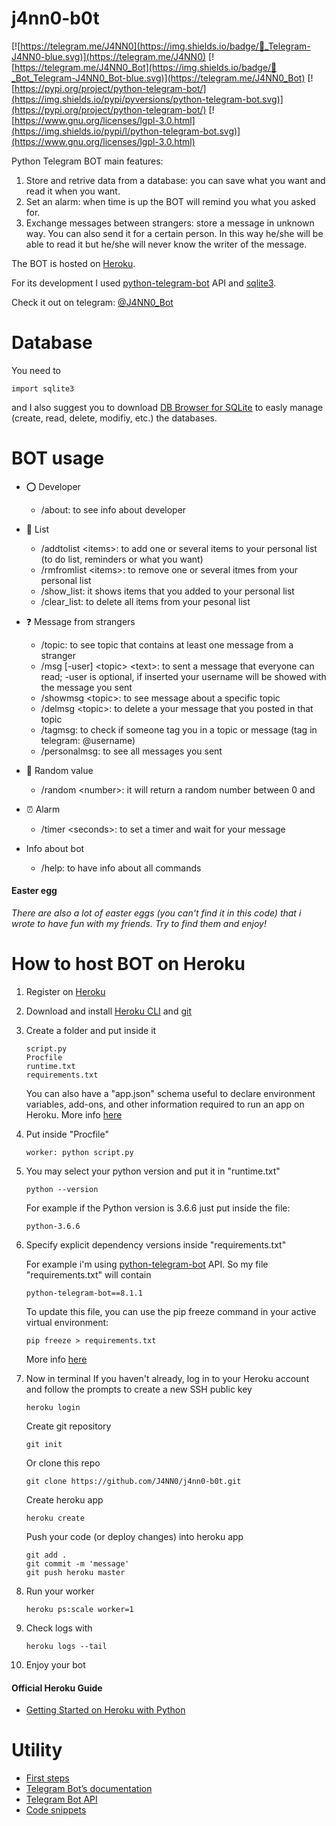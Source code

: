 # j4nn0-b0t

[![https://telegram.me/J4NN0](https://img.shields.io/badge/💬_Telegram-J4NN0-blue.svg)](https://telegram.me/J4NN0) [![https://telegram.me/J4NN0_Bot](https://img.shields.io/badge/💬_Bot_Telegram-J4NN0_Bot-blue.svg)](https://telegram.me/J4NN0_Bot) [![https://pypi.org/project/python-telegram-bot/](https://img.shields.io/pypi/pyversions/python-telegram-bot.svg)](https://pypi.org/project/python-telegram-bot/) [![https://www.gnu.org/licenses/lgpl-3.0.html](https://img.shields.io/pypi/l/python-telegram-bot.svg)](https://www.gnu.org/licenses/lgpl-3.0.html)

Python Telegram BOT main features:
1. Store and retrive data from a database: you can save what you want and read it when you want. 
2. Set an alarm: when time is up the BOT will remind you what you asked for.
3. Exchange messages between strangers: store a message in unknown way. You can also send it for a certain person. In this way he/she will be able to read it but he/she will never know the writer of the message.  

The BOT is hosted on [Heroku](https://www.heroku.com/).

For its development I used [python-telegram-bot](https://github.com/python-telegram-bot/python-telegram-bot) API and [sqlite3](https://docs.python.org/2/library/sqlite3.html).

Check it out on telegram: [@J4NN0_Bot](http://telegram.me/J4NN0_Bot)

# Database

You need to 

    import sqlite3
    
and I also suggest you to download [DB Browser for SQLite](https://sqlitebrowser.org) to easly manage (create, read, delete, modifiy, etc.) the databases. 

# BOT usage

- ⭕ Developer
    - /about: to see info about developer
    
- 📝 List
    - /addtolist \<items>: to add one or several items to your personal list (to do list, reminders or what you want)
    - /rmfromlist \<items>: to remove  one or several itmes from your personal list
    - /show_list: it shows items that you added to your personal list
    - /clear_list: to delete all items from your pesonal list

- ❓ Message from strangers
    - /topic: to see topic that contains at least one message from a stranger
    - /msg [-user] \<topic> \<text>: to sent a message that everyone can read; -user is optional, if inserted your username will be showed with the message you sent
    - /showmsg \<topic>: to see message about a specific topic
    - /delmsg \<topic>: to delete a your message that you posted in that topic
    - /tagmsg: to check if someone tag you in a topic or message (tag in telegram: @username)
    - /personalmsg: to see all messages you sent

- 🔀 Random value
    - /random \<number>: it will return a random number between 0 and <number>

- ⏰ Alarm
    - /timer \<seconds>: to set a timer and wait for your message
    
- Info about bot
    - /help:  to have info about all commands
    
#### Easter egg

*There are also a lot of easter eggs (you can't find it in this code) that i wrote to have fun with my friends. Try to find them and enjoy!*

# How to host BOT on Heroku

1. Register on [Heroku](https://www.heroku.com/)
2. Download and install [Heroku CLI](https://devcenter.heroku.com/articles/getting-started-with-python#set-up) and [git](https://git-scm.com/downloads)
3. Create a folder and put inside it
        
       script.py
       Procfile
       runtime.txt
       requirements.txt
       
   You can also have a "app.json" schema useful to declare environment variables, add-ons, and other information required to run an app on Heroku. More info [here](https://devcenter.heroku.com/articles/app-json-schema)

4. Put inside "Procfile"

       worker: python script.py
   
5. You may select your python version and put it in "runtime.txt"

       python --version
        
   For example if the Python version is 3.6.6 just put inside the file:
   
       python-3.6.6

6. Specify explicit dependency versions inside "requirements.txt"
   
   For example i'm using [python-telegram-bot](https://github.com/python-telegram-bot/python-telegram-bot) API.
   So my file "requirements.txt" will contain 
   
       python-telegram-bot==8.1.1
       
   To update this file, you can use the pip freeze command in your active virtual environment:
   
       pip freeze > requirements.txt
       
   More info [here](https://devcenter.heroku.com/articles/python-runtimes#selecting-a-runtime) 
   
7. Now in terminal 
   If you haven't already, log in to your Heroku account and follow the prompts to create a new SSH public key
   
       heroku login
   
   Create git repository   

       git init
           
    Or clone this repo
    
       git clone https://github.com/J4NN0/j4nn0-b0t.git
   
   Create heroku app
   
       heroku create
   
   Push your code (or deploy changes) into heroku app
   
       git add .
       git commit -m 'message'
       git push heroku master

8. Run your worker

       heroku ps:scale worker=1

9. Check logs with

       heroku logs --tail
        
10. Enjoy your bot

#### Official Heroku Guide

- [Getting Started on Heroku with Python](https://devcenter.heroku.com/articles/getting-started-with-python#set-up)

# Utility

- [First steps](https://github.com/python-telegram-bot/python-telegram-bot/wiki/Extensions-%E2%80%93-Your-first-Bot)
- [Telegram Bot’s documentation](https://python-telegram-bot.readthedocs.io/en/stable/index.html)
- [Telegram Bot API](https://core.telegram.org/bots/api#forcereply)
- [Code snippets](https://github.com/python-telegram-bot/python-telegram-bot/wiki/Code-snippets#general-code-snippets)
